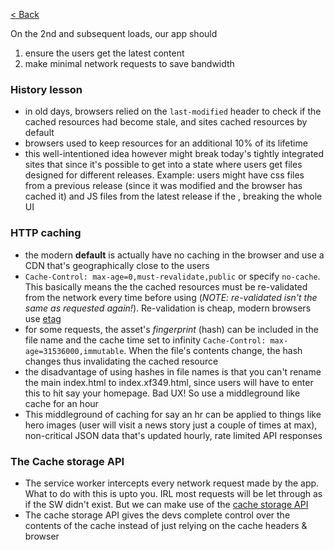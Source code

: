 [< Back](readme.md)

On the 2nd and subsequent loads, our app should

1. ensure the users get the latest content
2. make minimal network requests to save bandwidth

### History lesson

- in old days, browsers relied on the `last-modified` header to check if the cached resources had become stale, and sites cached resources by default
- browsers used to keep resources for an additional 10% of its lifetime
- this well-intentioned idea however might break today's tightly integrated sites that since it's possible to get into a state where users get files designed for different releases.
  Example: users might have css files from a previous release (since it was modified and the browser has cached it) and JS files from the latest release if the , breaking the whole UI

### HTTP caching

- the modern **default** is actually have no caching in the browser and use a CDN that's geographically close to the users
- `Cache-Control: max-age=0,must-revalidate,public` or specify `no-cache`. This basically means the the cached resources must be re-validated from the network every time before using (_NOTE: re-validated isn't the same as requested again!_). Re-validation is cheap, modern browsers use [etag](https://developer.mozilla.org/en-US/docs/Web/HTTP/Headers/ETag)
- for some requests, the asset's _fingerprint_ (hash) can be included in the file name and the cache time set to infinity `Cache-Control: max-age=31536000,immutable`. When the file's contents change, the hash changes thus invalidating the cached resource
- the disadvantage of using hashes in file names is that you can't rename the main index.html to index.xf349.html, since users will have to enter this to hit say your homepage. Bad UX! So use a middleground like cache for an hour
- This middleground of caching for say an hr can be applied to things like hero images (user will visit a news story just a couple of times at max), non-critical JSON data that's updated hourly, rate limited API responses

### The Cache storage API

- The service worker intercepts every network request made by the app. What to do with this is upto you. IRL most requests will be let through as if the SW didn't exist. But we can make use of the [cache storage API](https://web.dev/service-workers-cache-storage/)
- The cache storage API gives the devs complete control over the contents of the cache instead of just relying on the cache headers & browser
